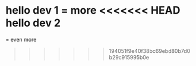 hello dev 1
= more
<<<<<<< HEAD
hello dev 2
=======
= even more
>>>>>>> 194051f9e40f38bc69ebd80b7d0b29c915995b0e
